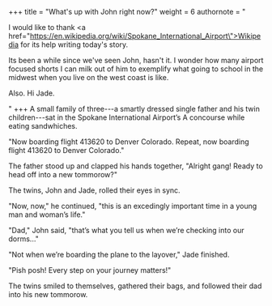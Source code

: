 +++
title = "What's up with John right now?"
weight = 6
authornote = "<p>I would like to thank <a href=\"https://en.wikipedia.org/wiki/Spokane_International_Airport\">Wikipedia</a> for its help writing today's story.</p><p>Its been a while since we've seen John, hasn't it. I wonder how many airport focused shorts I can milk out of him to exemplify what going to school in the midwest when you live on the west coast is like.</p><p>Also. Hi Jade.</p>"
+++
A small family of three---a smartly dressed single father and his twin children---sat in the Spokane International Airport’s A concourse while eating sandwhiches.

"Now boarding flight 413620 to Denver Colorado. Repeat, now boarding flight 413620 to Denver Colorado."

The father stood up and clapped his hands together, "Alright gang! Ready to head off into a new tommorow?"

The twins, John and Jade, rolled their eyes in sync.

"Now, now," he continued, "this is an excedingly important time in a young man and woman’s life."

"Dad," John said, "that’s what you tell us when we’re checking into our dorms..."

"Not when we’re boarding the plane to the layover," Jade finished.

"Pish posh! Every step on your journey matters!"

The twins smiled to themselves, gathered their bags, and followed their dad into his new tommorow.
